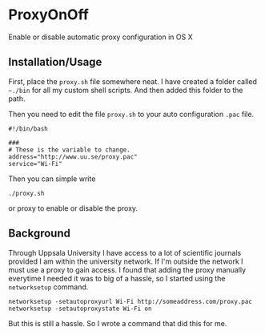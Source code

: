 ProxyOnOff
==========

Enable or disable automatic proxy configuration in OS X

Installation/Usage
------------------
First, place the `proxy.sh` file somewhere neat. I have created a folder called `~./bin` for all my custom shell scripts. And then added this folder to the path. 

Then you need to edit the file `proxy.sh` to your auto configuration `.pac` file.

	#!/bin/bash

	###
	# These is the variable to change.
	address="http://www.uu.se/proxy.pac"
	service="Wi-Fi"

Then you can simple write 
	
	./proxy.sh
or
	proxy 
to enable or disable the proxy.

Background
----------
Through Uppsala University I have access to a lot of scientific journals provided I am within the university network. If I'm outside the network I must use a proxy to gain access. I found that adding the proxy manually everytime I needed it was to big of a hassle, so I started using the `networksetup` command.

	networksetup -setautoproxyurl Wi-Fi http://someaddress.com/proxy.pac
	networksetup -setautoproxystate Wi-Fi on

But this is still a hassle. So I wrote a command that did this for me.

